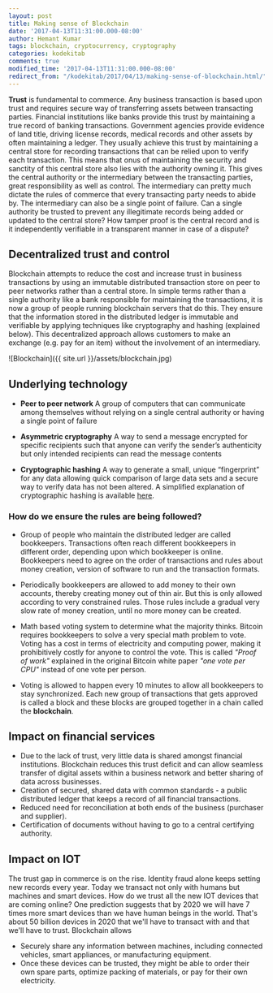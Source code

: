 ```yaml
---
layout: post
title: Making sense of Blockchain
date: '2017-04-13T11:31:00.000-08:00'
author: Hemant Kumar
tags: blockchain, cryptocurrency, cryptography
categories: kodekitab
comments: true
modified_time: '2017-04-13T11:31:00.000-08:00'
redirect_from: "/kodekitab/2017/04/13/making-sense-of-blockchain.html/"
---
```


 **Trust** is fundamental to commerce. Any business transaction is based upon trust and requires secure way of transferring assets between transacting parties. Financial institutions like banks provide this trust by maintaining a true record of banking transactions. Government agencies provide evidence of land title, driving license records, medical records and other assets by often maintaining a ledger. They usually achieve this trust by maintaining a central store for recording transactions that can be relied upon to verify each transaction. This means that onus of maintaining the security and sanctity of this central store also lies with the authority owning it. This gives the central authority or the intermediary between the transacting parties, great responsibility as well as control. The intermediary can pretty much dictate the rules of commerce that every transacting party needs to abide by. The intermediary can also be a single point of failure. Can a single authority be trusted to prevent any illegitimate records being added or updated to the central store? How tamper proof is the central record and is it independently verifiable in a transparent manner in case of a dispute?

## Decentralized trust and control
Blockchain attempts to reduce the cost and increase trust in business transactions by using an immutable distributed transaction store on peer to peer networks rather than a central store. In simple terms rather than a single authority like a bank responsible for maintaining the transactions, it is now a group of people running blockchain servers that do this. They ensure that the information stored in the distributed ledger is immutable and verifiable by applying techniques like cryptography and hashing (explained below). This decentralized approach allows customers to make an exchange (e.g. pay for an item) without the involvement of an intermediary.

![Blockchain]({{ site.url }}/assets/blockchain.jpg)


## Underlying technology

* **Peer to peer network**
A group of computers that can communicate among
themselves without relying on a single central authority or having a single point of failure

* **Asymmetric cryptography**
A way to send a message encrypted for specific recipients
such that anyone can verify the sender’s authenticity but
only intended recipients can read the message contents

* **Cryptographic hashing**
A way to generate a small, unique “fingerprint” for any data allowing quick comparison of large data sets and a secure way to verify data has not been altered. A simplified explanation of cryptographic hashing is available [here](https://www.miracl.com/press/the-essence-of-the-blockchain).

### How do we ensure the rules are being followed?

 * Group of people who maintain the distributed ledger are called bookkeepers. Transactions often reach different bookkeepers in different order, depending upon which bookkeeper is online. Bookkeepers need to agree on the order of transactions and  rules about money creation, version of software to run and the transaction formats.

 * Periodically bookkeepers are allowed to add money to their own accounts, thereby creating money out of thin air. But this is only allowed according to very constrained rules. Those rules include a gradual very slow rate of money creation, until no more money can be created.

* Math based voting system to determine what the majority thinks. Bitcoin requires bookkeepers to solve a very special math problem to vote. Voting has a cost in terms of electricity and computing power, making it prohibitively costly for anyone to control the vote. This is called *"Proof of work"* explained in the original Bitcoin white paper *"one vote per CPU"* instead of one vote per person.

* Voting is allowed to happen every 10 minutes to allow all bookkeepers to stay synchronized. Each new group of transactions that gets approved is called a block and these blocks are grouped together in a chain called the **blockchain**.


## Impact on financial services
* Due to the lack of trust, very little data is shared amongst financial institutions. Blockchain reduces this trust deficit and can allow seamless transfer of digital assets within a business network and better sharing of data across businesses.
* Creation of secured, shared data with common standards - a public distributed ledger that keeps a record of all financial transactions.
* Reduced need for reconciliation at both ends of the business (purchaser and supplier).
* Certification of documents without having to go to a central certifying authority.

## Impact on IOT
The trust gap in commerce is on the rise. Identity fraud alone keeps setting new records every year. Today we transact not only with humans but machines and smart devices. How do we trust all the new IOT devices that are coming online? One prediction suggests that by 2020 we will have 7 times more smart devices than we have human beings in the world. That's about 50 billion devices in 2020 that we'll have to transact with and that we'll have to trust. Blockchain allows
* Securely share any information between machines, including connected vehicles, smart appliances, or manufacturing equipment.
* Once these devices can be trusted, they might be able to order their own spare parts, optimize packing of materials, or pay for their own electricity.
